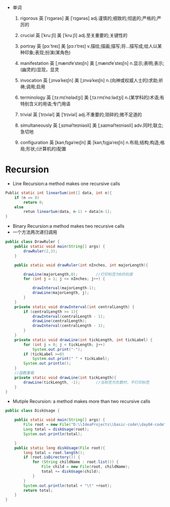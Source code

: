 -   单词
    1.  rigorous
        英 [ˈrɪɡərəs]   美 [ˈrɪɡərəs] 
        adj.谨慎的;细致的;彻底的;严格的;严厉的
        
    2.  crucial
        英 [ˈkruːʃl]   美 [ˈkruːʃl] 
        adj.至关重要的;关键性的
        
    3.  portray
        英 [pɔːˈtreɪ]   美 [pɔːrˈtreɪ] 
        v.描绘;描画;描写;将…描写成;给人以某种印象;表现;扮演(某角色)
        
    4.  manifestation
        英 [ˌmænɪfeˈsteɪʃn]   美 [ˌmænɪfeˈsteɪʃn] 
        n.显示;表明;表示;(幽灵的)显现，显灵
        
    5.  invocation
        英 [ˌɪnvəˈkeɪʃn]   美 [ˌɪnvəˈkeɪʃn] 
        n.(向神或权威人士的)求助;祈祷;调用;启用
        
    6.  terminology
       英 [ˌtɜːmɪˈnɒlədʒi]   美 [ˌtɜːrmɪˈnɑːlədʒi] 
       n.(某学科的)术语;有特别含义的用语;专门用语
       
    7.  trivial
        英 [ˈtrɪviəl]   美 [ˈtrɪviəl] 
        adj.不重要的;琐碎的;微不足道的
        
    8.  simultaneously
        英 [ˌsɪməlˈteɪniəsli]   美 [ˌsaɪməlˈteɪniəsli]
        adv.同时;联立;急切地
        
    9.  configuration
        英 [kənˌfɪɡəˈreɪʃn]   美 [kənˌfɪɡjəˈreɪʃn]
        n.布局;结构;构造;格局;形状;(计算机的)配置







# Recursion

-   Line Recursion:a method makes one recursive calls  

```java
Public static int linearSum(int[] data, int n){
    if (n == 0)
        return 0;
    else
        retun linearSum(data, n-1) + data[n-1];
}

```

-   Binary Recursion:a method makes two recursive calls  
-   一个方法两次递归调用

```java
public class DrawRuler {
    public static void main(String[] args) {
        drawRuler(2,3);
    }

    public static void drawRuler(int nInches, int majorLength){

        drawLine(majorLength,0);        //打印标签为0的刻度
        for (int j = 1; j <= nInches; j++) {

            drawInterval(majorLength-1);
            drawLine(majorLength, j);
        }
    }
    private static void drawInterval(int centralLength) {
        if (centralLength >= 1){
            drawInterval(centralLength - 1);
            drawLine(centralLength);
            drawInterval(centralLength - 1);
        }
    }
    private static void drawLine(int tickLength, int tickLabel) {
        for (int j = 0; j < tickLength; j++)
            System.out.print("-");
        if (tickLabel >=0)
            System.out.print(" " + tickLabel);
        System.out.println();
    }
    //函数重载
    private static void drawLine(int tickLength){
        drawLine(tickLength, -1);       //当标签为负数时，不打印标签
    }
}
```



-   Mutiple Recursion: a method makes more than two recursive calls 

```java
public class DiskUsage {

    public static void main(String[] args) {
        File root = new File("D:\\IdeaProjects\\basic-code\\day04-code");
        Long total = diskUsage(root);
        System.out.println(total);

    }
    public static long diskUsage(File root){
        long total = root.length();
        if (root.isDirectory()) {
            for (String childName : root.list()) {
                File child = new File(root, childName);
                total += diskUsage(child);
            }
        }
        System.out.println(total + "\t" +root);
        return total;
    }
}
```









